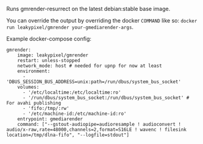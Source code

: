 Runs gmrender-resurrect on the latest debian:stable base image.

You can override the output by overriding the docker
`COMMAND` like so: `docker run leakypixel/gmrender your-gmediarender-args`.


Example docker-compose config:
```
gmrender:
    image: leakypixel/gmrender
    restart: unless-stopped
    network_mode: host # needed for upnp for now at least
    environment:
      - 'DBUS_SESSION_BUS_ADDRESS=unix:path=/run/dbus/system_bus_socket'
    volumes:
      - '/etc/localtime:/etc/localtime:ro'
      - '/run/dbus/system_bus_socket:/run/dbus/system_bus_socket' # For avahi publishing
      - 'fifo:/tmp/:rw'
      - '/etc/machine-id:/etc/machine-id:ro'
    entrypoint: gmediarender
    command: ["--gstout-audiopipe=audioresample ! audioconvert ! audio/x-raw,rate=48000,channels=2,format=S16LE ! wavenc ! filesink location=/tmp/dlna-fifo", "--logfile=stdout"]
```

